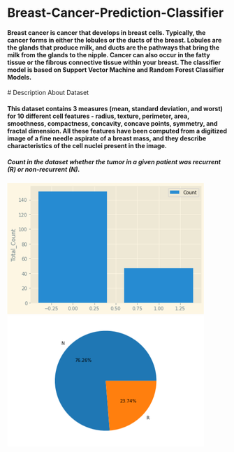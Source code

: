 # Breast-Cancer-Prediction-Classifier
<h4>Breast cancer is cancer that develops in breast cells. Typically, the cancer forms in either the lobules or the ducts of the breast. Lobules are the glands that produce milk, and ducts are the pathways that bring the milk from the glands to the nipple. Cancer can also occur in the fatty tissue or the fibrous connective tissue within your breast. The classifier model is based on Support Vector Machine and Random Forest Classifier Models.</h4>
# Description About Dataset
<h4>This dataset contains 3 measures (mean, standard deviation, and worst) for 10 different cell features -
radius, texture, perimeter, area, smoothness, compactness, concavity, concave points, symmetry, and
fractal dimension. All these features have been computed from a digitized image of a fine needle
aspirate of a breast mass, and they describe characteristics of the cell nuclei present in the image.</h4>
<h5>Count in the dataset whether the tumor in a given patient was recurrent (R) or non-recurrent (N).<h5>
<img src ="img/Count_N&R.png" height="300" width="450">
<img src ="img/pie.png" height="300" width="450">


